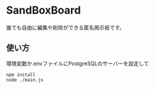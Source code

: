 # SandBoxBoard

誰でも自由に編集や削除ができる匿名掲示板です。

## 使い方

環境変数か.envファイルにPostgreSQLのサーバーを設定して

```
npm install
node ./main.js
```
